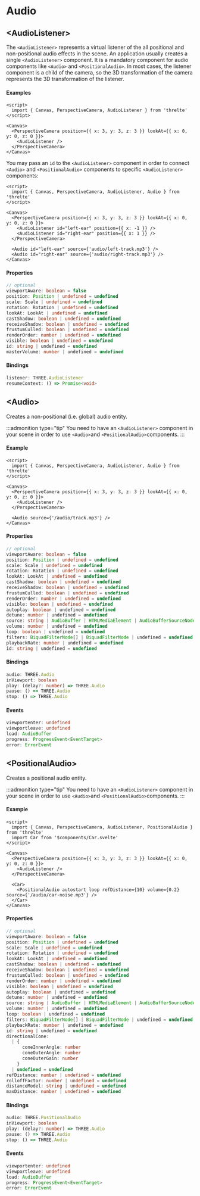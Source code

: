 # Audio

## \<AudioListener>

The `<AudioListener>` represents a virtual listener of the all positional and non-positional audio effects in the scene.
An application usually creates a single `<AudioListener>` component. It is a mandatory component for audio components like `<Audio>` and `<PositionalAudio>`.
In most cases, the listener component is a child of the camera, so the 3D transformation of the camera represents the 3D transformation of the listener.

#### Examples

```svelte
<script>
  import { Canvas, PerspectiveCamera, AudioListener } from 'threlte'
</script>

<Canvas>
  <PerspectiveCamera position={{ x: 3, y: 3, z: 3 }} lookAt={{ x: 0, y: 0, z: 0 }}>
    <AudioListener />
  </PerspectiveCamera>
</Canvas>
```

You may pass an `id` to the `<AudioListener>` component in order to connect `<Audio>` and `<PositionalAudio>` components to specific `<AudioListener>` components:

```svelte
<script>
  import { Canvas, PerspectiveCamera, AudioListener, Audio } from 'threlte'
</script>

<Canvas>
  <PerspectiveCamera position={{ x: 3, y: 3, z: 3 }} lookAt={{ x: 0, y: 0, z: 0 }}>
    <AudioListener id="left-ear" position={{ x: -1 }} />
    <AudioListener id="right-ear" position={{ x: 1 }} />
  </PerspectiveCamera>

  <Audio id="left-ear" source={'audio/left-track.mp3'} />
  <Audio id="right-ear" source={'audio/right-track.mp3'} />
</Canvas>
```

#### Properties

```ts
// optional
viewportAware: boolean = false
position: Position | undefined = undefined
scale: Scale | undefined = undefined
rotation: Rotation | undefined = undefined
lookAt: LookAt | undefined = undefined
castShadow: boolean | undefined = undefined
receiveShadow: boolean | undefined = undefined
frustumCulled: boolean | undefined = undefined
renderOrder: number | undefined = undefined
visible: boolean | undefined = undefined
id: string | undefined = undefined
masterVolume: number | undefined = undefined
```

#### Bindings

```ts
listener: THREE.AudioListener
resumeContext: () => Promise<void>
```

## \<Audio>

Creates a non-positional (i.e. global) audio entity.

:::admonition type="tip"
You need to have an `<AudioListener>` component in your scene in order to use `<Audio>`and `<PositionalAudio>`components.
:::

#### Example

```svelte
<script>
  import { Canvas, PerspectiveCamera, AudioListener, Audio } from 'threlte'
</script>

<Canvas>
  <PerspectiveCamera position={{ x: 3, y: 3, z: 3 }} lookAt={{ x: 0, y: 0, z: 0 }}>
    <AudioListener />
  </PerspectiveCamera>

  <Audio source={'/audio/track.mp3'} />
</Canvas>
```

#### Properties

```ts
// optional
viewportAware: boolean = false
position: Position | undefined = undefined
scale: Scale | undefined = undefined
rotation: Rotation | undefined = undefined
lookAt: LookAt | undefined = undefined
castShadow: boolean | undefined = undefined
receiveShadow: boolean | undefined = undefined
frustumCulled: boolean | undefined = undefined
renderOrder: number | undefined = undefined
visible: boolean | undefined = undefined
autoplay: boolean | undefined = undefined
detune: number | undefined = undefined
source: string | AudioBuffer | HTMLMediaElement | AudioBufferSourceNode | MediaStream | undefined = undefined
volume: number | undefined = undefined
loop: boolean | undefined = undefined
filters: BiquadFilterNode[] | BiquadFilterNode | undefined = undefined
playbackRate: number | undefined = undefined
id: string | undefined = undefined
```

#### Bindings

```ts
audio: THREE.Audio
inViewport: boolean
play: (delay?: number) => THREE.Audio
pause: () => THREE.Audio
stop: () => THREE.Audio
```

#### Events

```ts
viewportenter: undefined
viewportleave: undefined
load: AudioBuffer
progress: ProgressEvent<EventTarget>
error: ErrorEvent
```

## \<PositionalAudio>

Creates a positional audio entity.

:::admonition type="tip"
You need to have an `<AudioListener>` component in your scene in order to use `<Audio>`and `<PositionalAudio>`components.
:::

#### Example

```svelte
<script>
  import { Canvas, PerspectiveCamera, AudioListener, PositionalAudio } from 'threlte'
  import Car from '$components/Car.svelte'
</script>

<Canvas>
  <PerspectiveCamera position={{ x: 3, y: 3, z: 3 }} lookAt={{ x: 0, y: 0, z: 0 }}>
    <AudioListener />
  </PerspectiveCamera>

  <Car>
    <PositionalAudio autostart loop refDistance={10} volume={0.2} source={'/audio/car-noise.mp3'} />
  </Car>
</Canvas>
```

#### Properties

```ts
// optional
viewportAware: boolean = false
position: Position | undefined = undefined
scale: Scale | undefined = undefined
rotation: Rotation | undefined = undefined
lookAt: LookAt | undefined = undefined
castShadow: boolean | undefined = undefined
receiveShadow: boolean | undefined = undefined
frustumCulled: boolean | undefined = undefined
renderOrder: number | undefined = undefined
visible: boolean | undefined = undefined
autoplay: boolean | undefined = undefined
detune: number | undefined = undefined
source: string | AudioBuffer | HTMLMediaElement | AudioBufferSourceNode | MediaStream | undefined = undefined
volume: number | undefined = undefined
loop: boolean | undefined = undefined
filters: BiquadFilterNode[] | BiquadFilterNode | undefined = undefined
playbackRate: number | undefined = undefined
id: string | undefined = undefined
directionalCone:
  | {
      coneInnerAngle: number
      coneOuterAngle: number
      coneOuterGain: number
    }
  | undefined = undefined
refDistance: number | undefined = undefined
rolloffFactor: number | undefined = undefined
distanceModel: string | undefined = undefined
maxDistance: number | undefined = undefined
```

#### Bindings

```ts
audio: THREE.PositionalAudio
inViewport: boolean
play: (delay?: number) => THREE.Audio
pause: () => THREE.Audio
stop: () => THREE.Audio
```

#### Events

```ts
viewportenter: undefined
viewportleave: undefined
load: AudioBuffer
progress: ProgressEvent<EventTarget>
error: ErrorEvent
```
